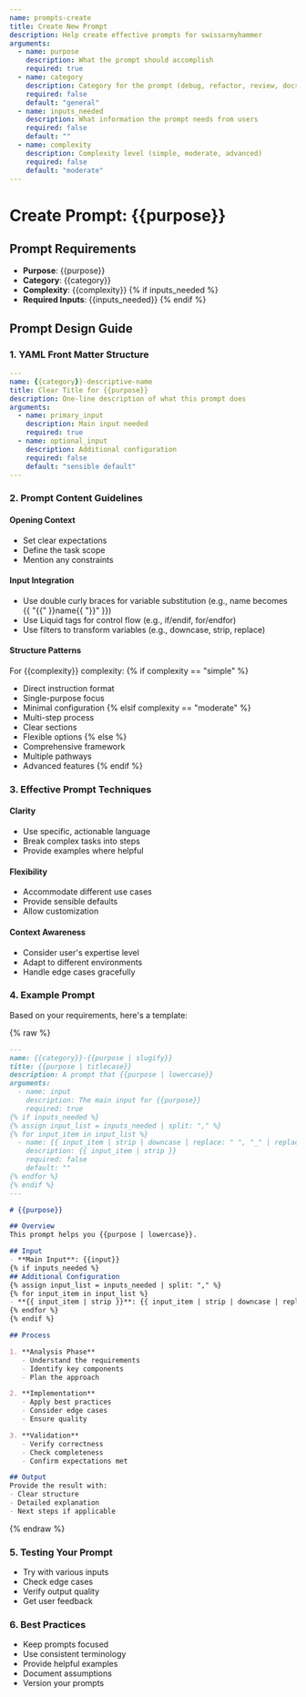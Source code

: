 ```yaml
---
name: prompts-create
title: Create New Prompt
description: Help create effective prompts for swissarmyhammer
arguments:
  - name: purpose
    description: What the prompt should accomplish
    required: true
  - name: category
    description: Category for the prompt (debug, refactor, review, docs, test, etc.)
    required: false
    default: "general"
  - name: inputs_needed
    description: What information the prompt needs from users
    required: false
    default: ""
  - name: complexity
    description: Complexity level (simple, moderate, advanced)
    required: false
    default: "moderate"
---
```


# Create Prompt: {{purpose}}

## Prompt Requirements
- **Purpose**: {{purpose}}
- **Category**: {{category}}
- **Complexity**: {{complexity}}
{% if inputs_needed %}
- **Required Inputs**: {{inputs_needed}}
{% endif %}

## Prompt Design Guide

### 1. YAML Front Matter Structure
```yaml
---
name: {{category}}-descriptive-name
title: Clear Title for {{purpose}}
description: One-line description of what this prompt does
arguments:
  - name: primary_input
    description: Main input needed
    required: true
  - name: optional_input
    description: Additional configuration
    required: false
    default: "sensible default"
---
```

### 2. Prompt Content Guidelines

#### Opening Context
- Set clear expectations
- Define the task scope
- Mention any constraints

#### Input Integration
- Use double curly braces for variable substitution (e.g., name becomes {{ "{{" }}name{{ "}}" }})
- Use Liquid tags for control flow (e.g., if/endif, for/endfor)
- Use filters to transform variables (e.g., downcase, strip, replace)

#### Structure Patterns
For {{complexity}} complexity:
{% if complexity == "simple" %}
- Direct instruction format
- Single-purpose focus
- Minimal configuration
{% elsif complexity == "moderate" %}
- Multi-step process
- Clear sections
- Flexible options
{% else %}
- Comprehensive framework
- Multiple pathways
- Advanced features
{% endif %}

### 3. Effective Prompt Techniques

#### Clarity
- Use specific, actionable language
- Break complex tasks into steps
- Provide examples where helpful

#### Flexibility
- Accommodate different use cases
- Provide sensible defaults
- Allow customization

#### Context Awareness
- Consider user's expertise level
- Adapt to different environments
- Handle edge cases gracefully

### 4. Example Prompt

Based on your requirements, here's a template:

{% raw %}
```markdown
---
name: {{category}}-{{purpose | slugify}}
title: {{purpose | titlecase}}
description: A prompt that {{purpose | lowercase}}
arguments:
  - name: input
    description: The main input for {{purpose}}
    required: true
{% if inputs_needed %}
{% assign input_list = inputs_needed | split: "," %}
{% for input_item in input_list %}
  - name: {{ input_item | strip | downcase | replace: " ", "_" | replace: "-", "_" }}
    description: {{ input_item | strip }}
    required: false
    default: ""
{% endfor %}
{% endif %}
---

# {{purpose}}

## Overview
This prompt helps you {{purpose | lowercase}}.

## Input
- **Main Input**: {{input}}
{% if inputs_needed %}
## Additional Configuration
{% assign input_list = inputs_needed | split: "," %}
{% for input_item in input_list %}
- **{{ input_item | strip }}**: {{ input_item | strip | downcase | replace: " ", "_" | replace: "-", "_" }}
{% endfor %}
{% endif %}

## Process

1. **Analysis Phase**
   - Understand the requirements
   - Identify key components
   - Plan the approach

2. **Implementation**
   - Apply best practices
   - Consider edge cases
   - Ensure quality

3. **Validation**
   - Verify correctness
   - Check completeness
   - Confirm expectations met

## Output
Provide the result with:
- Clear structure
- Detailed explanation
- Next steps if applicable
```
{% endraw %}

### 5. Testing Your Prompt
- Try with various inputs
- Check edge cases
- Verify output quality
- Get user feedback

### 6. Best Practices
- Keep prompts focused
- Use consistent terminology
- Provide helpful examples
- Document assumptions
- Version your prompts